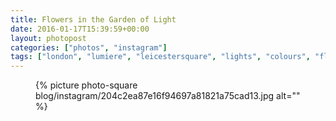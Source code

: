 ```yaml
---
title: Flowers in the Garden of Light
date: 2016-01-17T15:39:59+00:00
layout: photopost
categories: ["photos", "instagram"]
tags: ["london", "lumiere", "leicestersquare", "lights", "colours", "flowers"]
---
```


<figure class="photo photo--square">
  {% picture photo-square blog/instagram/204c2ea87e16f94697a81821a75cad13.jpg alt="" %}
</figure>



